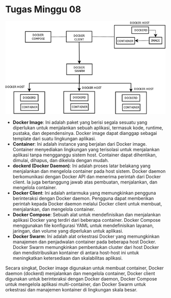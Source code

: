 # Tugas Minggu 08
![diagram-docker](gambar-19.png)

- __Docker Image__: Ini adalah paket yang berisi segala sesuatu yang diperlukan untuk menjalankan sebuah aplikasi, termasuk kode, runtime, pustaka, dan dependensinya. Docker image dapat dianggap sebagai template dari suatu lingkungan aplikasi.
- __Container__: Ini adalah instance yang berjalan dari Docker image. Container menyediakan lingkungan yang terisolasi untuk menjalankan aplikasi tanpa mengganggu sistem host. Container dapat dihentikan, dimulai, dihapus, dan dikelola dengan mudah.
- __dockerd (Docker Daemon)__: Ini adalah proses latar belakang yang menjalankan dan mengelola container pada host sistem. Docker daemon berkomunikasi dengan Docker API dan menerima perintah dari Docker client. Ia juga bertanggung jawab atas pembuatan, menjalankan, dan mengelola container.
- __Docker Client__: Ini adalah antarmuka yang memungkinkan pengguna berinteraksi dengan Docker daemon. Pengguna dapat memberikan perintah kepada Docker daemon melalui Docker client untuk membuat, menjalankan, dan mengelola container.
- __Docker Compose__: Sebuah alat untuk mendefinisikan dan menjalankan aplikasi Docker yang terdiri dari beberapa container. Docker Compose menggunakan file konfigurasi YAML untuk mendefinisikan layanan, jaringan, dan volume yang diperlukan untuk aplikasi.
- __Docker Swarm__: Ini adalah alat orkestrasi Docker yang memungkinkan manajemen dan penjadwalan container pada beberapa host Docker. Docker Swarm memungkinkan pembentukan cluster dari host Docker dan mendistribusikan kontainer di antara host-host ini untuk meningkatkan ketersediaan dan skalabilitas aplikasi.

Secara singkat, Docker image digunakan untuk membuat container, Docker daemon (dockerd) menjalankan dan mengelola container, Docker client digunakan untuk berinteraksi dengan Docker daemon, Docker Compose untuk mengelola aplikasi multi-container, dan Docker Swarm untuk orkestrasi dan manajemen kontainer di lingkungan skala besar.





